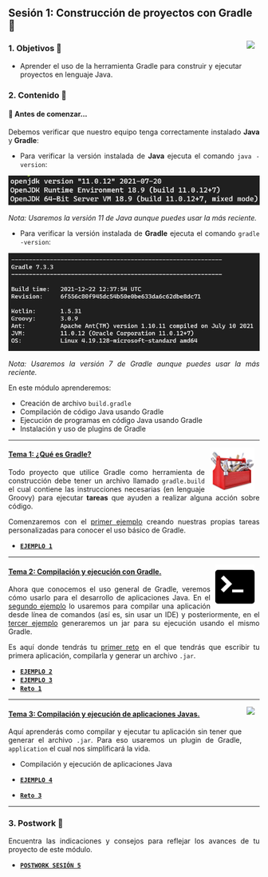 ## Sesión 1: Construcción de proyectos con Gradle :elephant:

<img src="https://cdn.jsdelivr.net/gh/devicons/devicon/icons/gradle/gradle-plain.svg" align="right" height="120" hspace="10">

<div style="text-align: justify;">
 
### 1. Objetivos :dart:

- Aprender el uso de la herramienta Gradle para construir y ejecutar proyectos en lenguaje Java.

### 2. Contenido :blue_book:

#### 👀 Antes de comenzar...

Debemos verificar que nuestro equipo tenga correctamente instalado **Java** y **Gradle**:

- Para verificar la versión instalada de **Java** ejecuta el comando `java -version`:

<img src="../.github/assets/img/java-version.png" alt="Versión de Java" />

*Nota: Usaremos la versión 11 de Java aunque puedes usar la más reciente.*

- Para verificar la versión instalada de **Gradle** ejecuta el comando `gradle -version`:

<img src="../.github/assets/img/gradle-version.png" alt="Versión de Gradle" />

*Nota: Usaremos la versión 7 de Gradle aunque puedes usar la más reciente.*

En este módulo aprenderemos:
- Creación de archivo `build.gradle`
- Compilación de código Java usando Gradle
- Ejecución de programas en código Java usando Gradle
- Instalación y uso de plugins de Gradle

---

<img src=".github/assets/img/Build-Tools.jpg" align="right" height="90" hspace="10">

#### <ins>Tema 1: ¿Qué es Gradle?</ins>

Todo proyecto que utilice Gradle como herramienta de construcción debe tener un archivo llamado `gradle.build` el cual contiene las instrucciones necesarias (en lenguaje Groovy) para ejecutar **tareas** que ayuden a realizar alguna acción sobre código.

Comenzaremos con el [primer ejemplo](./Ejemplo-01) creando nuestras propias tareas personalizadas para conocer el uso básico de Gradle.

- [**`EJEMPLO 1`**](./Ejemplo-01)

---

<img src=".github/assets/img/command-line.jpg" align="right" height="90" hspace="10">

#### <ins>Tema 2: Compilación y ejecución con Gradle.</ins>

Ahora que conocemos el uso general de Gradle, veremos cómo usarlo para el desarrollo de aplicaciones Java. En el [segundo ejemplo](./Ejemplo-02) lo usaremos para compilar una aplicación desde línea de comandos (así es, sin usar un IDE) y posteriormente, en el [tercer ejemplo](./Ejemplo-03) generaremos un jar para su ejecución usando el mismo Gradle.

Es aquí donde tendrás tu [primer reto](./Reto-01) en el que tendrás que escribir tu primera aplicación, compilarla y generar un archivo `.jar`.

- [**`EJEMPLO 2`**](./Ejemplo-02)
- [**`EJEMPLO 3`**](./Ejemplo-03)
- [**`Reto 1`**](./Reto-01)

---

 <img src="https://cdn.jsdelivr.net/gh/devicons/devicon/icons/java/java-original.svg" align="right" height="90" hspace="10">

#### <ins>Tema 3: Compilación y ejecución de aplicaciones Javas.</ins>

Aquí aprenderás como compilar y ejecutar tu aplicación sin tener que generar el archivo `.jar`. Para eso usaremos un plugin de Gradle, `application` el cual nos simplificará la vida. 

- Compilación y ejecución de aplicaciones Java

- [**`EJEMPLO 4`**](./Ejemplo-04)
- [**`Reto 3`**](./Reto-03)

---

### 3. Postwork :memo:

Encuentra las indicaciones y consejos para reflejar los avances de tu proyecto de este módulo.
 
- [**`POSTWORK SESIÓN 5`**](./Postwork/)
  
<br/>

</div>
